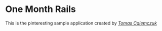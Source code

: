 # One Month Rails

This is the pinteresting sample application created by [*Tomas Calemczuk*](https://twitter.com/tomicalem)

